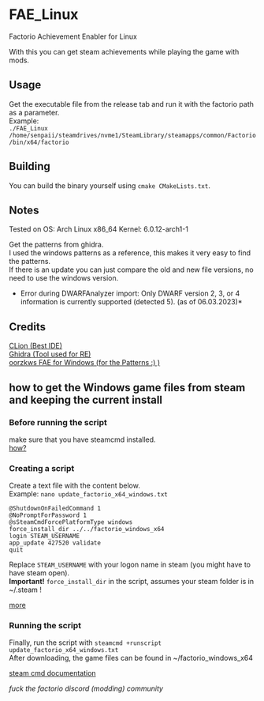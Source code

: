 # FAE_Linux
Factorio Achievement Enabler for Linux

With this you can get steam achievements while playing the game with mods.

## Usage
Get the executable file from the release tab and run it with the factorio path as a parameter. <br>
Example: <br>
`./FAE_Linux /home/senpaii/steamdrives/nvme1/SteamLibrary/steamapps/common/Factorio/bin/x64/factorio`

## Building
You can build the binary yourself using `cmake CMakeLists.txt`.

## Notes
Tested on OS: Arch Linux x86_64 Kernel: 6.0.12-arch1-1 

Get the patterns from ghidra.<br>
I used the windows patterns as a reference, this makes it very easy to find the patterns.<br>
If there is an update you can just compare the old and new file versions, no need to use the windows version. <br>
* Error during DWARFAnalyzer import: Only DWARF version 2, 3, or 4 information is currently supported (detected 5). (as of 06.03.2023)* <br>

## Credits
[CLion (Best IDE)](https://www.jetbrains.com/clion/)<br>
[Ghidra (Tool used for RE)](https://github.com/NationalSecurityAgency/ghidra)<br>
[oorzkws FAE for Windows (for the Patterns :) )](https://github.com/oorzkws/FactorioAchievementEnabler)<br>

## how to get the Windows game files from steam and keeping the current install

### Before running the script
make sure that you have steamcmd installed. <br>
[how?](https://developer.valvesoftware.com/wiki/SteamCMD#Downloading_SteamCMD)

### Creating a script
Create a text file with the content below.<br>
Example: `nano update_factorio_x64_windows.txt`<br>
```
@ShutdownOnFailedCommand 1
@NoPromptForPassword 1
@sSteamCmdForcePlatformType windows
force_install_dir ../../factorio_windows_x64
login STEAM_USERNAME
app_update 427520 validate
quit
```
Replace `STEAM_USERNAME` with your logon name in steam (you might have to have steam open).<br>
**Important!** `force_install_dir` in the script, assumes your steam folder is in ~/.steam !

[more](https://developer.valvesoftware.com/wiki/SteamCMD#Creating_a_Script)

### Running the script
Finally, run the script with `steamcmd +runscript update_factorio_x64_windows.txt` <br>
After downloading, the game files can be found in ~/factorio_windows_x64

[steam cmd documentation](https://developer.valvesoftware.com/wiki/SteamCMD)<br>

*fuck the factorio discord (modding) community*
